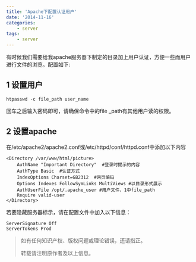 ```yaml
---
title: 'Apache下配置认证用户'
date: '2014-11-16'
categories:
	- server
tags:
    - server
---
```



有时候我们需要给我apache服务器下制定的目录加上用户认证，方便一些而用户进行文件的浏览。配置如下:

1 设置用户
----
	htpasswd -c file_path user_name

回车之后输入密码即可，请确保命令中的file _path有其他用户读的权限。

2 设置apache
----
在/etc/apache2/apache2.conf或/etc/httpd/conf/httpd.conf中添加以下内容

	<Directory /var/www/html/picture>
		AuthName "Important Directory"  #登录时提示的内容
		AuthType Basic  #认证方式
		IndexOptions Charset=GB2312  #网页编码
		Options Indexes FollowSymLinks MultiViews #以目录形式展示
		AuthUserFile /opt/.apache_user #用户文件，1中file_path
		Require valid-user
	</Directory>

若要隐藏服务器标示，请在配置文件中加入以下信息：

	ServerSignature Off
	ServerTokens Prod

> 如有任何知识产权、版权问题或理论错误，还请指正。
>
> 转载请注明原作者及以上信息。
